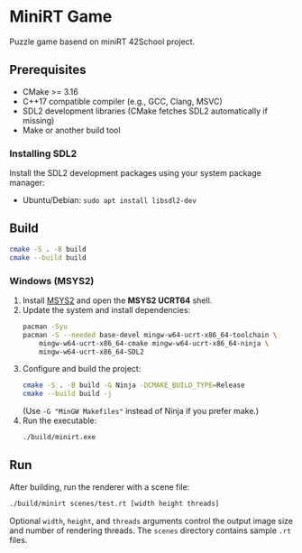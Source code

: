 # MiniRT Game

Puzzle game basend on miniRT 42School project.

## Prerequisites
- CMake >= 3.16
- C++17 compatible compiler (e.g., GCC, Clang, MSVC)
- SDL2 development libraries (CMake fetches SDL2 automatically if missing)
- Make or another build tool

### Installing SDL2
Install the SDL2 development packages using your system package manager:

- Ubuntu/Debian: `sudo apt install libsdl2-dev`

## Build
```bash
cmake -S . -B build
cmake --build build
```

### Windows (MSYS2)
1. Install [MSYS2](https://www.msys2.org/) and open the **MSYS2 UCRT64** shell.
2. Update the system and install dependencies:
   ```bash
   pacman -Syu
   pacman -S --needed base-devel mingw-w64-ucrt-x86_64-toolchain \
       mingw-w64-ucrt-x86_64-cmake mingw-w64-ucrt-x86_64-ninja \
       mingw-w64-ucrt-x86_64-SDL2
   ```
3. Configure and build the project:
   ```bash
   cmake -S . -B build -G Ninja -DCMAKE_BUILD_TYPE=Release
   cmake --build build -j
   ```
   (Use `-G "MinGW Makefiles"` instead of Ninja if you prefer make.)
4. Run the executable:
   ```bash
   ./build/minirt.exe
   ```

## Run
After building, run the renderer with a scene file:
```bash
./build/minirt scenes/test.rt [width height threads]
```
Optional `width`, `height`, and `threads` arguments control the output image size and number of rendering threads. The `scenes` directory contains sample `.rt` files.

